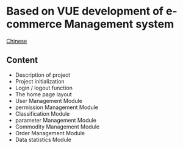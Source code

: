 # Based on VUE development of e-commerce Management system

[Chinese](https://github.com/haoran-mc/Vue-E-commerce-management/blob/main/README_cn.md)

## Content

+ Description of project
+ Project initialization
+ Login / logout function
+ The home page layout
+ User Management Module
+ permission Management Module
+ Classification Module
+ parameter Management Module
+ Commodity Management Module
+ Order Management Module
+ Data statistics Module
